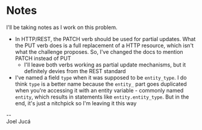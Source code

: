 # Notes

I'll be taking notes as I work on this problem.

- In HTTP/REST, the PATCH verb should be used for partial updates. What the PUT verb does is a full replacement of a HTTP resource, which isn't what the challenge proposes. So, I've changed the docs to mention PATCH instead of PUT
  - I'll leave both verbs working as partial update mechanisms, but it definitely devies from the REST standard
- I've named a field `type` when it was supposed to be `entity_type`. I do think `type` is a better name because the `entity_` part goes duplicated when you're accessing it with an entity variable - commonly named `entity`, which results in statements like `entity.entity_type`. But in the end, it's just a nitchpick so I'm leaving it this way

--  
Joel Jucá
